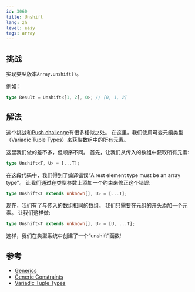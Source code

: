 ```yaml
---
id: 3060
title: Unshift
lang: zh
level: easy
tags: array
---
```


## 挑战

实现类型版本`Array.unshift()`。

例如：

```typescript
type Result = Unshift<[1, 2], 0>; // [0, 1, 2]
```

## 解法

这个挑战和[Push challenge](./easy-push.md)有很多相似之处。
在这里，我们使用可变元组类型（Variadic Tuple Types）来获取数组中的所有元素。

这里我们做的差不多，但顺序不同。
首先，让我们从传入的数组中获取所有元素:

```typescript
type Unshift<T, U> = [...T];
```

在这段代码中，我们得到了编译错误“A rest element type must be an array type”。
让我们通过在类型参数上添加一个约束来修正这个错误:

```typescript
type Unshift<T extends unknown[], U> = [...T];
```

现在，我们有了与传入的数组相同的数组。
我们只需要在元组的开头添加一个元素。
让我们这样做:

```typescript
type Unshift<T extends unknown[], U> = [U, ...T];
```

这样，我们在类型系统中创建了一个“unshift”函数!

## 参考

- [Generics](https://www.typescriptlang.org/docs/handbook/2/generics.html)
- [Generic Constraints](https://www.typescriptlang.org/docs/handbook/2/generics.html#generic-constraints)
- [Variadic Tuple Types](https://www.typescriptlang.org/docs/handbook/release-notes/typescript-4-0.html#variadic-tuple-types)
